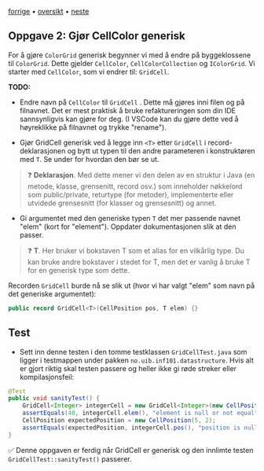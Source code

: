 [forrige](./01-textgrid_vs_colorgrid.md) &bullet; [oversikt](../README.md#steg-for-steg) &bullet; [neste](./03-gridcellcollection.md)

## Oppgave 2: Gjør CellColor generisk

For å gjøre ``ColorGrid`` generisk begynner vi med å endre på byggeklossene til ``ColorGrid``. Dette gjelder ``CellColor``, ``CellColorCollection`` og ``IColorGrid``. Vi starter med ``CellColor``, som vi endrer til: ``GridCell``.

**TODO:**
* Endre navn på ``CellColor`` til ``GridCell`` . Dette må gjøres inni filen og på filnavnet. Det er mest praktisk å bruke refaktureringen som din IDE sannsynligvis kan gjøre for deg. (I VSCode kan du gjøre dette ved å høyreklikke på filnavnet og trykke "rename").

* Gjør GridCell generisk ved å legge inn ``<T>`` etter `GridCell` i record-deklarasjonen og bytt ut typen til den andre parameteren i konstruktøren med `T`. Se under for hvordan den bør se ut.

>:question: **Deklarasjon**. Med dette mener vi den delen av en struktur i Java (en metode, klasse, grensenitt, record osv.) som inneholder nøkkelord som public/private, returtype (for metoder), implementerte eller utvidede grensesnitt (for klasser og grensesnitt) og annet.

* Gi argumentet med den generiske typen `T` det mer passende navnet "elem" (kort for "element"). Oppdater dokumentasjonen slik at den passer.

>:question: **T**. Her bruker vi bokstaven T som et alias for en vilkårlig type. Du kan bruke andre bokstaver i stedet for T, men det er vanlig å bruke T for en generisk type som dette.

Recorden `GridCell` burde nå se slik ut (hvor vi har valgt "elem" som navn på det generiske argumentet):
```Java
public record GridCell<T>(CellPosition pos, T elem) {}
```


## Test
* Sett inn denne testen i den tomme testklassen `GridCellTest.java` som ligger i testmappen under pakken `no.uib.inf101.datastructure`. Hvis alt er gjort riktig skal testen passere og heller ikke gi røde streker eller kompilasjonsfeil:

```Java
@Test
public void sanityTest() {
    GridCell<Integer> integerCell = new GridCell<Integer>(new CellPosition(5, 2), 40);
    assertEquals(40, integerCell.elem(), "element is null or not equal");
    CellPosition expectedPosition = new CellPosition(5, 2);
    assertEquals(expectedPosition, integerCell.pos(), "position is null or not equal");
}
```

✅ Denne oppgaven er ferdig når GridCell er generisk og den innlimte testen `GridCellTest::sanityTest()` passerer.